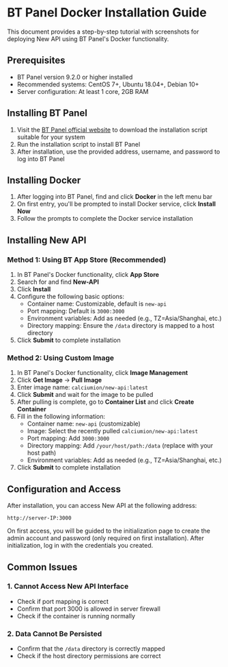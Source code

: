 # BT Panel Docker Installation Guide

This document provides a step-by-step tutorial with screenshots for deploying New API using BT Panel's Docker functionality.

## Prerequisites

- BT Panel version 9.2.0 or higher installed
- Recommended systems: CentOS 7+, Ubuntu 18.04+, Debian 10+
- Server configuration: At least 1 core, 2GB RAM

## Installing BT Panel

1. Visit the [BT Panel official website](https://www.bt.cn/new/download.html) to download the installation script suitable for your system
2. Run the installation script to install BT Panel
3. After installation, use the provided address, username, and password to log into BT Panel

## Installing Docker

1. After logging into BT Panel, find and click **Docker** in the left menu bar
2. On first entry, you'll be prompted to install Docker service, click **Install Now**
3. Follow the prompts to complete the Docker service installation

## Installing New API

### Method 1: Using BT App Store (Recommended)

1. In BT Panel's Docker functionality, click **App Store**
2. Search for and find **New-API**
3. Click **Install**
4. Configure the following basic options:
   - Container name: Customizable, default is `new-api`
   - Port mapping: Default is `3000:3000`
   - Environment variables: Add as needed (e.g., TZ=Asia/Shanghai, etc.)
   - Directory mapping: Ensure the `/data` directory is mapped to a host directory
5. Click **Submit** to complete installation

### Method 2: Using Custom Image

1. In BT Panel's Docker functionality, click **Image Management**
2. Click **Get Image** -> **Pull Image**
3. Enter image name: `calciumion/new-api:latest`
4. Click **Submit** and wait for the image to be pulled
5. After pulling is complete, go to **Container List** and click **Create Container**
6. Fill in the following information:
   - Container name: `new-api` (customizable)
   - Image: Select the recently pulled `calciumion/new-api:latest`
   - Port mapping: Add `3000:3000`
   - Directory mapping: Add `/your/host/path:/data` (replace with your host path)
   - Environment variables: Add as needed (e.g., TZ=Asia/Shanghai, etc.)
7. Click **Submit** to complete installation

## Configuration and Access

After installation, you can access New API at the following address:

```
http://server-IP:3000
```

On first access, you will be guided to the initialization page to create the admin account and password (only required on first installation). After initialization, log in with the credentials you created.

## Common Issues

### 1. Cannot Access New API Interface

- Check if port mapping is correct
- Confirm that port 3000 is allowed in server firewall
- Check if the container is running normally

### 2. Data Cannot Be Persisted

- Confirm that the `/data` directory is correctly mapped
- Check if the host directory permissions are correct 